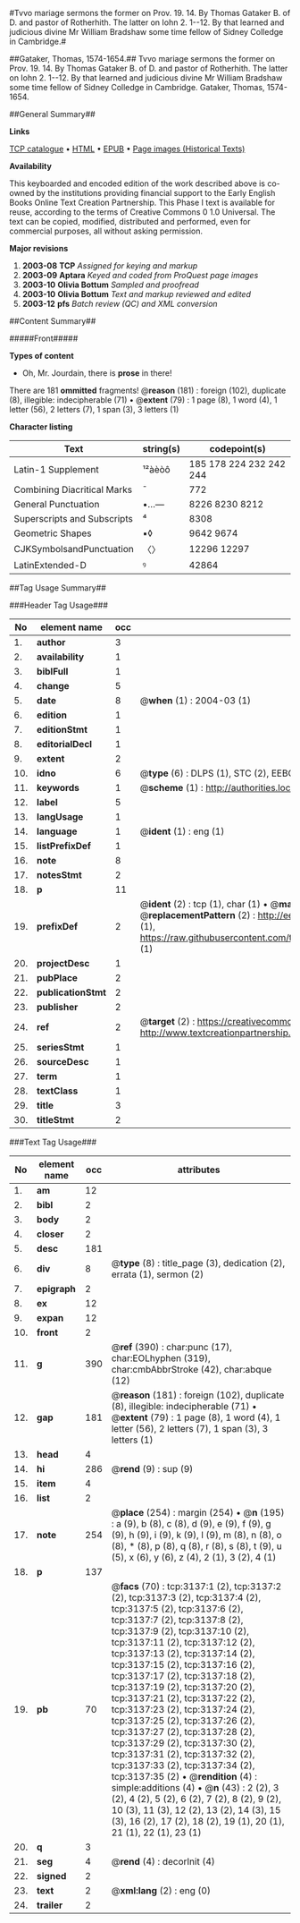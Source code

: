 #Tvvo mariage sermons the former on Prov. 19. 14. By Thomas Gataker B. of D. and pastor of Rotherhith. The latter on Iohn 2. 1--12. By that learned and judicious divine Mr William Bradshaw some time fellow of Sidney Colledge in Cambridge.#

##Gataker, Thomas, 1574-1654.##
Tvvo mariage sermons the former on Prov. 19. 14. By Thomas Gataker B. of D. and pastor of Rotherhith. The latter on Iohn 2. 1--12. By that learned and judicious divine Mr William Bradshaw some time fellow of Sidney Colledge in Cambridge.
Gataker, Thomas, 1574-1654.

##General Summary##

**Links**

[TCP catalogue](http://www.ota.ox.ac.uk/tcp/)  • 
[HTML](http://tei.it.ox.ac.uk/tcp/Texts-HTML/free/A01/A01553.html)  • 
[EPUB](http://tei.it.ox.ac.uk/tcp/Texts-EPUB/free/A01/A01553.epub) • 
[Page images (Historical Texts)](https://data.historicaltexts.jisc.ac.uk/view?pubId=eebo-99838749e&pageId=eebo-99838749e-3137-1)

**Availability**

This keyboarded and encoded edition of the
	       work described above is co-owned by the institutions
	       providing financial support to the Early English Books
	       Online Text Creation Partnership. This Phase I text is
	       available for reuse, according to the terms of Creative
	       Commons 0 1.0 Universal. The text can be copied,
	       modified, distributed and performed, even for
	       commercial purposes, all without asking permission.

**Major revisions**

1. __2003-08__ __TCP__ *Assigned for keying and markup*
1. __2003-09__ __Aptara__ *Keyed and coded from ProQuest page images*
1. __2003-10__ __Olivia Bottum__ *Sampled and proofread*
1. __2003-10__ __Olivia Bottum__ *Text and markup reviewed and edited*
1. __2003-12__ __pfs__ *Batch review (QC) and XML conversion*

##Content Summary##

#####Front#####

**Types of content**

  * Oh, Mr. Jourdain, there is **prose** in there!

There are 181 **ommitted** fragments! 
 @__reason__ (181) : foreign (102), duplicate (8), illegible: indecipherable (71)  •  @__extent__ (79) : 1 page (8), 1 word (4), 1 letter (56), 2 letters (7), 1 span (3), 3 letters (1)

**Character listing**


|Text|string(s)|codepoint(s)|
|---|---|---|
|Latin-1 Supplement|¹²àèòô|185 178 224 232 242 244|
|Combining             Diacritical Marks|̄|772|
|General Punctuation|•…—|8226 8230 8212|
|Superscripts             and Subscripts|⁴|8308|
|Geometric Shapes|▪◊|9642 9674|
|CJKSymbolsandPunctuation|〈〉|12296 12297|
|LatinExtended-D|ꝰ|42864|

##Tag Usage Summary##

###Header Tag Usage###

|No|element name|occ|attributes|
|---|---|---|---|
|1.|__author__|3||
|2.|__availability__|1||
|3.|__biblFull__|1||
|4.|__change__|5||
|5.|__date__|8| @__when__ (1) : 2004-03 (1)|
|6.|__edition__|1||
|7.|__editionStmt__|1||
|8.|__editorialDecl__|1||
|9.|__extent__|2||
|10.|__idno__|6| @__type__ (6) : DLPS (1), STC (2), EEBO-CITATION (1), PROQUEST (1), VID (1)|
|11.|__keywords__|1| @__scheme__ (1) : http://authorities.loc.gov/ (1)|
|12.|__label__|5||
|13.|__langUsage__|1||
|14.|__language__|1| @__ident__ (1) : eng (1)|
|15.|__listPrefixDef__|1||
|16.|__note__|8||
|17.|__notesStmt__|2||
|18.|__p__|11||
|19.|__prefixDef__|2| @__ident__ (2) : tcp (1), char (1)  •  @__matchPattern__ (2) : ([0-9\-]+):([0-9IVX]+) (1), (.+) (1)  •  @__replacementPattern__ (2) : http://eebo.chadwyck.com/downloadtiff?vid=$1&page=$2 (1), https://raw.githubusercontent.com/textcreationpartnership/Texts/master/tcpchars.xml#$1 (1)|
|20.|__projectDesc__|1||
|21.|__pubPlace__|2||
|22.|__publicationStmt__|2||
|23.|__publisher__|2||
|24.|__ref__|2| @__target__ (2) : https://creativecommons.org/publicdomain/zero/1.0/ (1), http://www.textcreationpartnership.org/docs/. (1)|
|25.|__seriesStmt__|1||
|26.|__sourceDesc__|1||
|27.|__term__|1||
|28.|__textClass__|1||
|29.|__title__|3||
|30.|__titleStmt__|2||


###Text Tag Usage###

|No|element name|occ|attributes|
|---|---|---|---|
|1.|__am__|12||
|2.|__bibl__|2||
|3.|__body__|2||
|4.|__closer__|2||
|5.|__desc__|181||
|6.|__div__|8| @__type__ (8) : title_page (3), dedication (2), errata (1), sermon (2)|
|7.|__epigraph__|2||
|8.|__ex__|12||
|9.|__expan__|12||
|10.|__front__|2||
|11.|__g__|390| @__ref__ (390) : char:punc (17), char:EOLhyphen (319), char:cmbAbbrStroke (42), char:abque (12)|
|12.|__gap__|181| @__reason__ (181) : foreign (102), duplicate (8), illegible: indecipherable (71)  •  @__extent__ (79) : 1 page (8), 1 word (4), 1 letter (56), 2 letters (7), 1 span (3), 3 letters (1)|
|13.|__head__|4||
|14.|__hi__|286| @__rend__ (9) : sup (9)|
|15.|__item__|4||
|16.|__list__|2||
|17.|__note__|254| @__place__ (254) : margin (254)  •  @__n__ (195) : a (9), b (8), c (8), d (9), e (9), f (9), g (9), h (9), i (9), k (9), l (9), m (8), n (8), o (8), * (8), p (8), q (8), r (8), s (8), t (9), u (5), x (6), y (6), z (4), 2 (1), 3 (2), 4 (1)|
|18.|__p__|137||
|19.|__pb__|70| @__facs__ (70) : tcp:3137:1 (2), tcp:3137:2 (2), tcp:3137:3 (2), tcp:3137:4 (2), tcp:3137:5 (2), tcp:3137:6 (2), tcp:3137:7 (2), tcp:3137:8 (2), tcp:3137:9 (2), tcp:3137:10 (2), tcp:3137:11 (2), tcp:3137:12 (2), tcp:3137:13 (2), tcp:3137:14 (2), tcp:3137:15 (2), tcp:3137:16 (2), tcp:3137:17 (2), tcp:3137:18 (2), tcp:3137:19 (2), tcp:3137:20 (2), tcp:3137:21 (2), tcp:3137:22 (2), tcp:3137:23 (2), tcp:3137:24 (2), tcp:3137:25 (2), tcp:3137:26 (2), tcp:3137:27 (2), tcp:3137:28 (2), tcp:3137:29 (2), tcp:3137:30 (2), tcp:3137:31 (2), tcp:3137:32 (2), tcp:3137:33 (2), tcp:3137:34 (2), tcp:3137:35 (2)  •  @__rendition__ (4) : simple:additions (4)  •  @__n__ (43) : 2 (2), 3 (2), 4 (2), 5 (2), 6 (2), 7 (2), 8 (2), 9 (2), 10 (3), 11 (3), 12 (2), 13 (2), 14 (3), 15 (3), 16 (2), 17 (2), 18 (2), 19 (1), 20 (1), 21 (1), 22 (1), 23 (1)|
|20.|__q__|3||
|21.|__seg__|4| @__rend__ (4) : decorInit (4)|
|22.|__signed__|2||
|23.|__text__|2| @__xml:lang__ (2) : eng (0)|
|24.|__trailer__|2||
